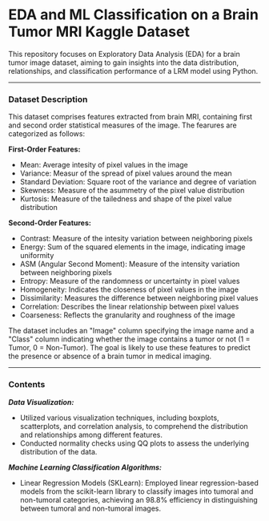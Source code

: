 # EDA and ML Classification on a Brain Tumor MRI Kaggle Dataset
This repository focuses on Exploratory Data Analysis (EDA) for a brain tumor image dataset, aiming to gain insights into the data distribution, relationships, and classification performance of a LRM model using Python.

---

### Dataset Description
This dataset comprises features extracted from brain MRI, containing first and second order statistical measures of the image. The fearures are categorized as follows:

**First-Order Features:**
- Mean: Average intesity of pixel values in the image
- Variance: Measur of the spread of pixel values around the mean
- Standard Deviation: Square root of the variance and degree of variation
- Skewness: Measure of the asummetry of the pixel value distribution
- Kurtosis: Measure of the tailedness and shape of the pixel value distribution

**Second-Order Features:**
- Contrast: Measure of the intesity variation between neighboring pixels
- Energy: Sum of the squared elements in the image, indicating image uniformity
- ASM (Angular Second Moment): Measure of the intensity variation between neighboring pixels
- Entropy: Measure of the randomness or uncertainty in pixel values
- Homogeneity: Indicates the closeness of pixel values in the image
- Dissimilarity: Measures the difference between neighboring pixel values
- Correlation: Describes the linear relationship between pixel values
- Coarseness: Reflects the granularity and roughness of the image

The dataset includes an "Image" column specifying the image name and a "Class" column indicating whether the image contains a tumor or not (1 = Tumor, 0 = Non-Tumor). The goal is likely to use these features to predict the presence or absence of a brain tumor in medical imaging.

---

### Contents

***Data Visualization:***
- Utilized various visualization techniques, including boxplots, scatterplots, and correlation analysis, to comprehend the distribution and relationships among different features.
- Conducted normality checks using QQ plots to assess the underlying distribution of the data.

***Machine Learning Classification Algorithms:***
- Linear Regression Models (SKLearn): Employed linear regression-based models from the scikit-learn library to classify images into tumoral and non-tumoral categories, achieving an  98.8% efficiency in distinguishing between tumoral and non-tumoral images.

